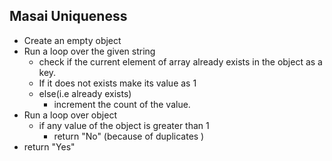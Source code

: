 ## Masai Uniqueness

- Create an empty object
- Run a loop over the given  string
  - check if the current element of array already exists in the object as a key.
  - If it does not exists make its value as 1
  - else(i.e already exists)
    - increment the count of the value.
- Run a loop over object
  - if any value of the object is greater than 1 
    - return "No" (because of duplicates )
- return "Yes"
